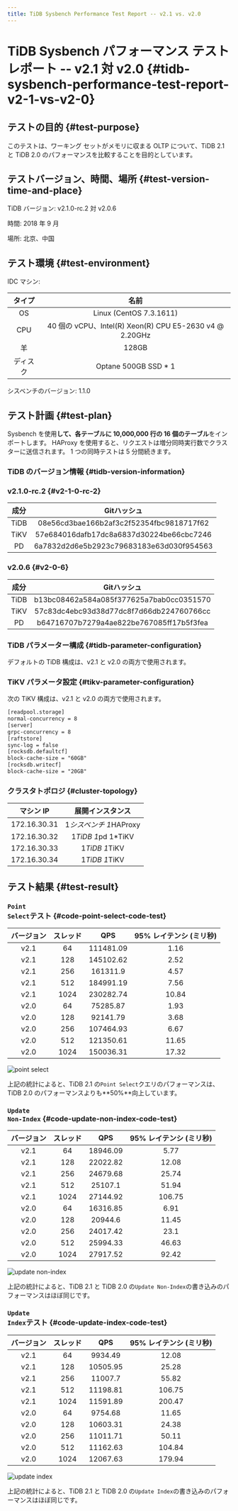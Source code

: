 ```yaml
---
title: TiDB Sysbench Performance Test Report -- v2.1 vs. v2.0
---
```


# TiDB Sysbench パフォーマンス テスト レポート -- v2.1 対 v2.0 {#tidb-sysbench-performance-test-report-v2-1-vs-v2-0}

## テストの目的 {#test-purpose}

このテストは、ワーキング セットがメモリに収まる OLTP について、TiDB 2.1 と TiDB 2.0 のパフォーマンスを比較することを目的としています。

## テストバージョン、時間、場所 {#test-version-time-and-place}

TiDB バージョン: v2.1.0-rc.2 対 v2.0.6

時間: 2018 年 9 月

場所: 北京、中国

## テスト環境 {#test-environment}

IDC マシン:

|  タイプ |                          名前                          |
| :--: | :--------------------------------------------------: |
|  OS  |                Linux (CentOS 7.3.1611)               |
|  CPU | 40 個の vCPU、Intel(R) Xeon(R) CPU E5-2630 v4 @ 2.20GHz |
|   羊  |                         128GB                        |
| ディスク |                 Optane 500GB SSD * 1                 |

シスベンチのバージョン: 1.1.0

## テスト計画 {#test-plan}

Sysbench を使用**して、各テーブルに 10,000,000 行の 16 個のテーブル**をインポートします。 HAProxy を使用すると、リクエストは増分同時実行数でクラスターに送信されます。 1 つの同時テストは 5 分間続きます。

### TiDB のバージョン情報 {#tidb-version-information}

### v2.1.0-rc.2 {#v2-1-0-rc-2}

|  成分  |                  Gitハッシュ                 |
| :--: | :--------------------------------------: |
| TiDB | 08e56cd3bae166b2af3c2f52354fbc9818717f62 |
| TiKV | 57e684016dafb17dc8a6837d30224be66cbc7246 |
|  PD  | 6a7832d2d6e5b2923c79683183e63d030f954563 |

### v2.0.6 {#v2-0-6}

|  成分  |                  Gitハッシュ                 |
| :--: | :--------------------------------------: |
| TiDB | b13bc08462a584a085f377625a7bab0cc0351570 |
| TiKV | 57c83dc4ebc93d38d77dc8f7d66db224760766cc |
|  PD  | b64716707b7279a4ae822be767085ff17b5f3fea |

### TiDB パラメーター構成 {#tidb-parameter-configuration}

デフォルトの TiDB 構成は、v2.1 と v2.0 の両方で使用されます。

### TiKV パラメータ設定 {#tikv-parameter-configuration}

次の TiKV 構成は、v2.1 と v2.0 の両方で使用されます。

```txt
[readpool.storage]
normal-concurrency = 8
[server]
grpc-concurrency = 8
[raftstore]
sync-log = false
[rocksdb.defaultcf]
block-cache-size = "60GB"
[rocksdb.writecf]
block-cache-size = "20GB"
```

### クラスタトポロジ {#cluster-topology}

|    マシン IP    |      展開インスタンス      |
| :----------: | :----------------: |
| 172.16.30.31 |  1*シスベンチ 1*HAProxy |
| 172.16.30.32 | 1*TiDB 1*pd 1*TiKV |
| 172.16.30.33 |    1*TiDB 1*TiKV   |
| 172.16.30.34 |    1*TiDB 1*TiKV   |

## テスト結果 {#test-result}

### <code>Point Select</code>テスト {#code-point-select-code-test}

| バージョン | スレッド |    QPS    | 95% レイテンシ (ミリ秒) |
| :---: | :--: | :-------: | :-------------: |
|  v2.1 |  64  | 111481.09 |       1.16      |
|  v2.1 |  128 | 145102.62 |       2.52      |
|  v2.1 |  256 |  161311.9 |       4.57      |
|  v2.1 |  512 | 184991.19 |       7.56      |
|  v2.1 | 1024 | 230282.74 |      10.84      |
|  v2.0 |  64  |  75285.87 |       1.93      |
|  v2.0 |  128 |  92141.79 |       3.68      |
|  v2.0 |  256 | 107464.93 |       6.67      |
|  v2.0 |  512 | 121350.61 |      11.65      |
|  v2.0 | 1024 | 150036.31 |      17.32      |

![point select](https://download.pingcap.com/images/docs/sysbench_v3_point_select.png)

上記の統計によると、TiDB 2.1 の`Point Select`クエリのパフォーマンスは、TiDB 2.0 のパフォーマンスよりも**50%**向上しています。

### <code>Update Non-Index</code> {#code-update-non-index-code-test}

| バージョン | スレッド |    QPS   | 95% レイテンシ (ミリ秒) |
| :---: | :--: | :------: | :-------------: |
|  v2.1 |  64  | 18946.09 |       5.77      |
|  v2.1 |  128 | 22022.82 |      12.08      |
|  v2.1 |  256 | 24679.68 |      25.74      |
|  v2.1 |  512 |  25107.1 |      51.94      |
|  v2.1 | 1024 | 27144.92 |      106.75     |
|  v2.0 |  64  | 16316.85 |       6.91      |
|  v2.0 |  128 |  20944.6 |      11.45      |
|  v2.0 |  256 | 24017.42 |       23.1      |
|  v2.0 |  512 | 25994.33 |      46.63      |
|  v2.0 | 1024 | 27917.52 |      92.42      |

![update non-index](https://download.pingcap.com/images/docs/sysbench_v3_update_non_index.png)

上記の統計によると、TiDB 2.1 と TiDB 2.0 の`Update Non-Index`の書き込みのパフォーマンスはほぼ同じです。

### <code>Update Index</code>テスト {#code-update-index-code-test}

| バージョン | スレッド |    QPS   | 95% レイテンシ (ミリ秒) |
| :---: | :--: | :------: | :-------------: |
|  v2.1 |  64  |  9934.49 |      12.08      |
|  v2.1 |  128 | 10505.95 |      25.28      |
|  v2.1 |  256 |  11007.7 |      55.82      |
|  v2.1 |  512 | 11198.81 |      106.75     |
|  v2.1 | 1024 | 11591.89 |      200.47     |
|  v2.0 |  64  |  9754.68 |      11.65      |
|  v2.0 |  128 | 10603.31 |      24.38      |
|  v2.0 |  256 | 11011.71 |      50.11      |
|  v2.0 |  512 | 11162.63 |      104.84     |
|  v2.0 | 1024 | 12067.63 |      179.94     |

![update index](https://download.pingcap.com/images/docs/sysbench_v3_update_index.png)

上記の統計によると、TiDB 2.1 と TiDB 2.0 の`Update Index`の書き込みのパフォーマンスはほぼ同じです。
